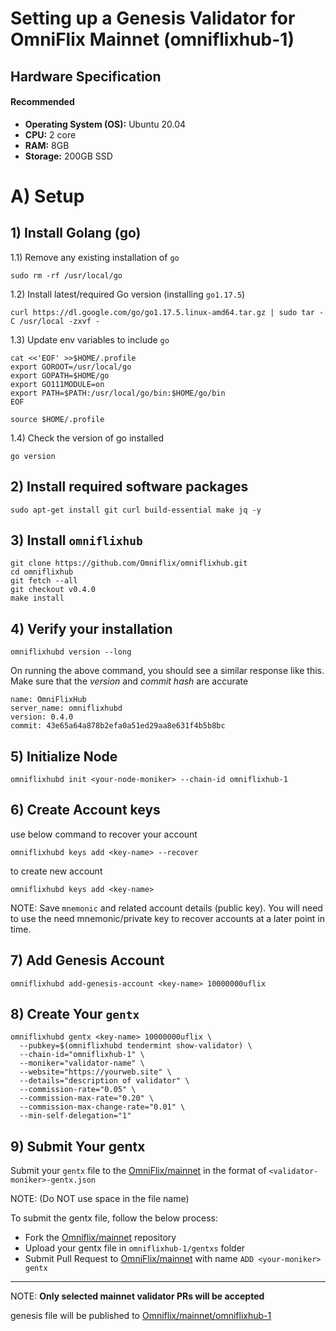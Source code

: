 # Setting up a Genesis Validator for OmniFlix Mainnet (omniflixhub-1)

Hardware Specification
---

#### Recommended

- **Operating System (OS):** Ubuntu 20.04
- **CPU:** 2 core
- **RAM:** 8GB
- **Storage:** 200GB SSD

# A) Setup

## 1) Install Golang (go)

1.1) Remove any existing installation of `go`

```
sudo rm -rf /usr/local/go
```

1.2) Install latest/required Go version (installing `go1.17.5`)

```
curl https://dl.google.com/go/go1.17.5.linux-amd64.tar.gz | sudo tar -C /usr/local -zxvf -
```

1.3) Update env variables to include `go`

```
cat <<'EOF' >>$HOME/.profile
export GOROOT=/usr/local/go
export GOPATH=$HOME/go
export GO111MODULE=on
export PATH=$PATH:/usr/local/go/bin:$HOME/go/bin
EOF

source $HOME/.profile
```

1.4) Check the version of go installed

```
go version
```

## 2) Install required software packages

```
sudo apt-get install git curl build-essential make jq -y
```

## 3) Install `omniflixhub`

```
git clone https://github.com/Omniflix/omniflixhub.git
cd omniflixhub
git fetch --all
git checkout v0.4.0
make install
```

## 4) Verify your installation
```
omniflixhubd version --long
```

On running the above command, you should see a similar response like this. Make sure that the *version* and *commit hash* are accurate

```
name: OmniFlixHub
server_name: omniflixhubd
version: 0.4.0
commit: 43e65a64a878b2efa0a51ed29aa8e631f4b5b8bc
```

## 5) Initialize Node

```
omniflixhubd init <your-node-moniker> --chain-id omniflixhub-1
```

## 6) Create Account keys 
use below command to recover your account
```
omniflixhubd keys add <key-name> --recover
```
to create new account
```
omniflixhubd keys add <key-name>
```

NOTE: Save `mnemonic` and related account details (public key). You will need to use the need mnemonic/private key to recover accounts at a later point in time.

## 7) Add Genesis Account

```
omniflixhubd add-genesis-account <key-name> 10000000uflix
```

## 8) Create Your `gentx`

```
omniflixhubd gentx <key-name> 10000000uflix \
  --pubkey=$(omniflixhubd tendermint show-validator) \
  --chain-id="omniflixhub-1" \
  --moniker="validator-name" \
  --website="https://yourweb.site" \
  --details="description of validator" \
  --commission-rate="0.05" \
  --commission-max-rate="0.20" \
  --commission-max-change-rate="0.01" \
  --min-self-delegation="1" 
```    


## 9) Submit Your gentx

Submit your `gentx` file to the [OmniFlix/mainnet](https://github.com/OmniFlix/mainnet) in the format of 
`<validator-moniker>-gentx.json`

NOTE: (Do NOT use space in the file name) 

To submit the gentx file, follow the below process:
 
 - Fork the [Omniflix/mainnet](https://github.com/Omniflix/mainnet) repository
 - Upload your gentx file in `omniflixhub-1/gentxs` folder
 - Submit Pull Request to [OmniFlix/mainnet](https://github.com/OmniFlix/mainnet) with name `ADD <your-moniker> gentx`

---


NOTE: **Only selected mainnet validator PRs will be accepted**

genesis file will be published to [Omniflix/mainnet/omniflixhub-1](https://github.com/Omniflix/mainnet)

